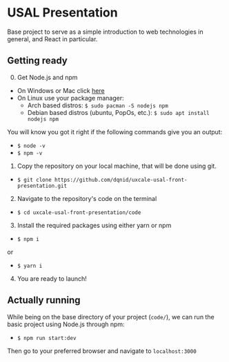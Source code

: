 # USAL Presentation

Base project to serve as a simple introduction to web technologies in general, and React in particular.

## Getting ready

0. Get Node.js and npm

- On Windows or Mac click [here](https://nodejs.org/en/download/)
- On Linux use your package manager:
  - Arch based distros: `$ sudo pacman -S nodejs npm`
  - Debian based distros (ubuntu, PopOs, etc.): `$ sudo apt install nodejs npm`

You will know you got it right if the following commands give you an output:

- `$ node -v`
- `$ npm -v`

1. Copy the repository on your local machine, that will be done using git.

- `$ git clone https://github.com/dqnid/uxcale-usal-front-presentation.git`

2. Navigate to the repository's code on the terminal

- `$ cd uxcale-usal-front-presentation/code`

3. Install the required packages using either yarn or npm

- `$ npm i`

or

- `$ yarn i`

4. You are ready to launch!

## Actually running

While being on the base directory of your project (`code/`), we can run the basic project using Node.js through npm:

- `$ npm run start:dev`

Then go to your preferred browser and navigate to `localhost:3000`
